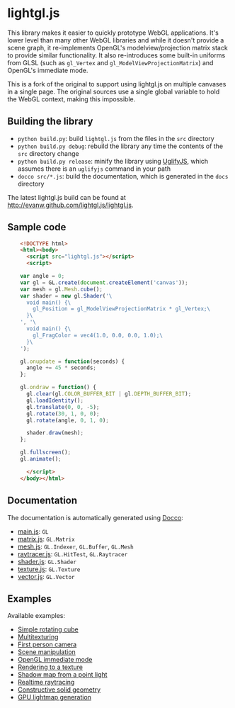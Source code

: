 # lightgl.js

This library makes it easier to quickly prototype WebGL applications. It's lower level than many other WebGL libraries and while it doesn't provide a scene graph, it re-implements OpenGL's modelview/projection matrix stack to provide similar functionality. It also re-introduces some built-in uniforms from GLSL (such as `gl_Vertex` and `gl_ModelViewProjectionMatrix`) and OpenGL's immediate mode.

This is a fork of the original to support using lightgl.js on multiple canvases 
in a single page. The original sources use a single global variable to hold the 
WebGL context, making this impossible.


## Building the library

* `python build.py`: build `lightgl.js` from the files in the `src` directory
* `python build.py debug`: rebuild the library any time the contents of the `src` directory change
* `python build.py release`: minify the library using [UglifyJS](https://github.com/mishoo/UglifyJS2), which assumes there is an `uglifyjs` command in your path
* `docco src/*.js`: build the documentation, which is generated in the `docs` directory

The latest lightgl.js build can be found at http://evanw.github.com/lightgl.js/lightgl.js.

## Sample code
```html
    <!DOCTYPE html>
    <html><body>
      <script src="lightgl.js"></script>
      <script>

    var angle = 0;
    var gl = GL.create(document.createElement('canvas'));
    var mesh = gl.Mesh.cube();
    var shader = new gl.Shader('\
      void main() {\
        gl_Position = gl_ModelViewProjectionMatrix * gl_Vertex;\
      }\
    ', '\
      void main() {\
        gl_FragColor = vec4(1.0, 0.0, 0.0, 1.0);\
      }\
    ');

    gl.onupdate = function(seconds) {
      angle += 45 * seconds;
    };

    gl.ondraw = function() {
      gl.clear(gl.COLOR_BUFFER_BIT | gl.DEPTH_BUFFER_BIT);
      gl.loadIdentity();
      gl.translate(0, 0, -5);
      gl.rotate(30, 1, 0, 0);
      gl.rotate(angle, 0, 1, 0);

      shader.draw(mesh);
    };

    gl.fullscreen();
    gl.animate();

      </script>
    </body></html>
```

## Documentation

The documentation is automatically generated using [Docco](http://jashkenas.github.com/docco/):

* [main.js](http://evanw.github.com/lightgl.js/docs/main.html): `GL`
* [matrix.js](http://evanw.github.com/lightgl.js/docs/matrix.html): `GL.Matrix`
* [mesh.js](http://evanw.github.com/lightgl.js/docs/mesh.html): `GL.Indexer`, `GL.Buffer`, `GL.Mesh`
* [raytracer.js](http://evanw.github.com/lightgl.js/docs/raytracer.html): `GL.HitTest`, `GL.Raytracer`
* [shader.js](http://evanw.github.com/lightgl.js/docs/shader.html): `GL.Shader`
* [texture.js](http://evanw.github.com/lightgl.js/docs/texture.html): `GL.Texture`
* [vector.js](http://evanw.github.com/lightgl.js/docs/vector.html): `GL.Vector`

## Examples

Available examples:

* [Simple rotating cube](http://evanw.github.com/lightgl.js/tests/readme.html)
* [Multitexturing](http://evanw.github.com/lightgl.js/tests/multitexture.html)
* [First person camera](http://evanw.github.com/lightgl.js/tests/camera.html)
* [Scene manipulation](http://evanw.github.com/lightgl.js/tests/scenemanip.html)
* [OpenGL immediate mode](http://evanw.github.com/lightgl.js/tests/immediatemode.html)
* [Rendering to a texture](http://evanw.github.com/lightgl.js/tests/rtt.html)
* [Shadow map from a point light](http://evanw.github.com/lightgl.js/tests/shadowmap.html)
* [Realtime raytracing](http://evanw.github.com/lightgl.js/tests/raytracing.html)
* [Constructive solid geometry](http://evanw.github.com/lightgl.js/tests/csg.html)
* [GPU lightmap generation](http://evanw.github.com/lightgl.js/tests/gpulightmap.html)
